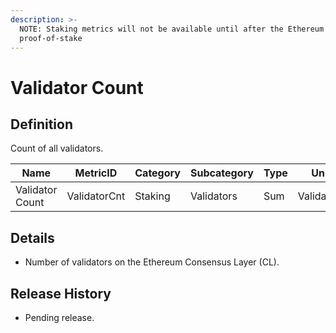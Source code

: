 ```yaml
---
description: >-
  NOTE: Staking metrics will not be available until after the Ethereum Merge to
  proof-of-stake
---
```


# Validator Count

## Definition

Count of all validators.

| Name            | MetricID     | Category | Subcategory | Type | Unit       | Interval |
| --------------- | ------------ | -------- | ----------- | ---- | ---------- | -------- |
| Validator Count | ValidatorCnt | Staking  | Validators  | Sum  | Validators | 1 day    |

## Details

* Number of validators on the Ethereum Consensus Layer (CL).

## Release History

* Pending release.
